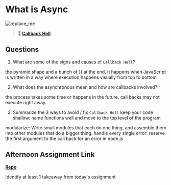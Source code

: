 # What is Async

![replace_me](https://codeworks.blob.core.windows.net/public/assets/img/illustrations/placeholder.svg)

> **📖 [Callback Hell](https://codeworksacademy.com/fs-student-guide/resources/wk4/01-Callbacks)**

## Questions

1. What are some of the signs and causes of `Callback Hell`?

the pyramid shape and a bunch of }) at the end,
It happens when JavaScript is written in a way where execution happens visually from top to bottom

2. What does the asynchronous mean and how are callbacks involved?

the process takes some time or happens in the future. call backs may not execute right away.

3. Summarize the 3 ways to avoid / fix `Callback Hell`
keep your code shallow: name functions well and move to the top level of the program

modularize: Write small modules that each do one thing, and assemble them into other modules that do a bigger thing.
handle every single error: reserve the first argument to the call back for an error in node.js

## Afternoon Assignment Link

**[Repo](https://github.com/KellyWemmer/<ASSIGNMENT_REPO>)**

Identify at least 1 takeaway from today's assignment
